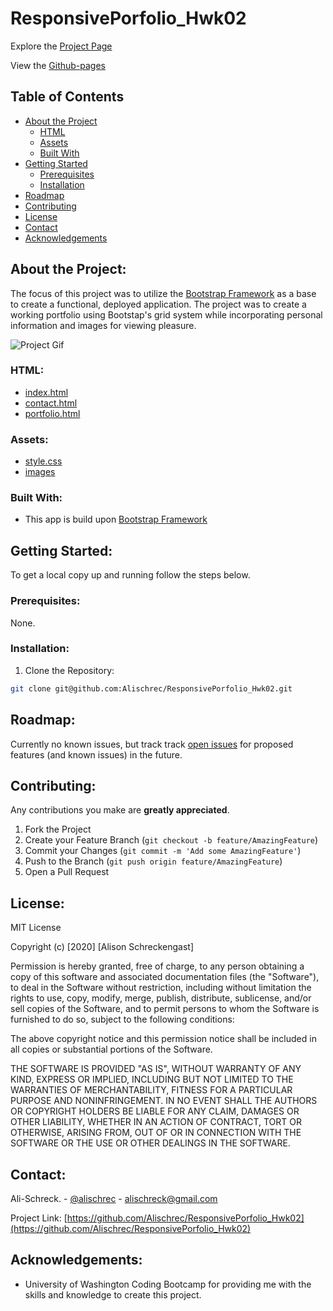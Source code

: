 # ResponsivePorfolio_Hwk02

Explore the [Project Page](https://github.com/Alischrec/ResponsivePorfolio_Hwk02)

View the [Github-pages](https://alischrec.github.io/ResponsivePorfolio_Hwk02/)

## Table of Contents

* [About the Project](#about-the-project)
  * [HTML](#html)
  * [Assets](#Assets)
  * [Built With](#built-with)
* [Getting Started](#getting-started)
  * [Prerequisites](#prerequisites)
  * [Installation](#installation)
* [Roadmap](#roadmap)
* [Contributing](#contributing)
* [License](#License)
* [Contact](#contact)
* [Acknowledgements](#acknowledgements)

## About the Project:
The focus of this project was to utilize the [Bootstrap Framework](https://getbootstrap.com/) as a base to create a functional, deployed application. The project was to create a working portfolio using Bootstap's grid system while incorporating personal information and images for viewing pleasure. 

![Project Gif](assets/images/gif.gif)

### HTML:
* [index.html](https://github.com/Alischrec/ResponsivePorfolio_Hwk02/blob/master/index.html)
* [contact.html](https://github.com/Alischrec/ResponsivePorfolio_Hwk02/blob/master/contact.html)
* [portfolio.html](https://github.com/Alischrec/ResponsivePorfolio_Hwk02/blob/master/portfolio.html)

### Assets:
* [style.css](https://github.com/Alischrec/ResponsivePorfolio_Hwk02/blob/master/assets/css/style.css)
* [images](https://github.com/Alischrec/ResponsivePorfolio_Hwk02/tree/master/assets/images)

### Built With:
* This app is build upon [Bootstrap Framework](https://getbootstrap.com/)

## Getting Started:
To get a local copy up and running follow the steps below.

### Prerequisites:
None.

### Installation:
1. Clone the Repository:
```sh
git clone git@github.com:Alischrec/ResponsivePorfolio_Hwk02.git
```

## Roadmap:
Currently no known issues, but track track [open issues](https://github.com/Alischrec/ResponsivePorfolio_Hwk02/issues ) for proposed features (and known issues) in the future.


## Contributing:
Any contributions you make are **greatly appreciated**.

1. Fork the Project
2. Create your Feature Branch (`git checkout -b feature/AmazingFeature`)
3. Commit your Changes (`git commit -m 'Add some AmazingFeature'`)
4. Push to the Branch (`git push origin feature/AmazingFeature`)
5. Open a Pull Request

## License:

MIT License

Copyright (c) [2020] [Alison Schreckengast]

Permission is hereby granted, free of charge, to any person obtaining a copy
of this software and associated documentation files (the "Software"), to deal
in the Software without restriction, including without limitation the rights
to use, copy, modify, merge, publish, distribute, sublicense, and/or sell
copies of the Software, and to permit persons to whom the Software is
furnished to do so, subject to the following conditions:

The above copyright notice and this permission notice shall be included in all
copies or substantial portions of the Software.

THE SOFTWARE IS PROVIDED "AS IS", WITHOUT WARRANTY OF ANY KIND, EXPRESS OR
IMPLIED, INCLUDING BUT NOT LIMITED TO THE WARRANTIES OF MERCHANTABILITY,
FITNESS FOR A PARTICULAR PURPOSE AND NONINFRINGEMENT. IN NO EVENT SHALL THE
AUTHORS OR COPYRIGHT HOLDERS BE LIABLE FOR ANY CLAIM, DAMAGES OR OTHER
LIABILITY, WHETHER IN AN ACTION OF CONTRACT, TORT OR OTHERWISE, ARISING FROM,
OUT OF OR IN CONNECTION WITH THE SOFTWARE OR THE USE OR OTHER DEALINGS IN THE
SOFTWARE.

## Contact:
Ali-Schreck. - [@alischrec](https://www.instagram.com/alischrec) - alischreck@gmail.com

Project Link: [https://github.com/Alischrec/ResponsivePorfolio_Hwk02](https://github.com/Alischrec/ResponsivePorfolio_Hwk02)

## Acknowledgements: 
* University of Washington Coding Bootcamp for providing me with the skills and knowledge to create this project. 
